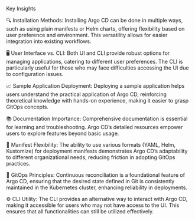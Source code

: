 Key Insights

🔍 Installation Methods: Installing Argo CD can be done in multiple ways, such as using plain manifests or Helm charts, offering flexibility based on user preference and environment. This versatility allows for easier integration into existing workflows.

🖥️ User Interface vs. CLI: Both UI and CLI provide robust options for managing applications, catering to different user preferences. The CLI is particularly useful for those who may face difficulties accessing the UI due to configuration issues.

📈 Sample Application Deployment: Deploying a sample application helps users understand the practical application of Argo CD, reinforcing theoretical knowledge with hands-on experience, making it easier to grasp GitOps concepts.

📚 Documentation Importance: Comprehensive documentation is essential for learning and troubleshooting. Argo CD’s detailed resources empower users to explore features beyond basic usage.

📂 Manifest Flexibility: The ability to use various formats (YAML, Helm, Kustomize) for deployment manifests demonstrates Argo CD’s adaptability to different organizational needs, reducing friction in adopting GitOps practices.

🔄 GitOps Principles: Continuous reconciliation is a foundational feature of Argo CD, ensuring that the desired state defined in Git is consistently maintained in the Kubernetes cluster, enhancing reliability in deployments.

⚙️ CLI Utility: The CLI provides an alternative way to interact with Argo CD, making it accessible for users who may not have access to the UI. This ensures that all functionalities can still be utilized effectively.
